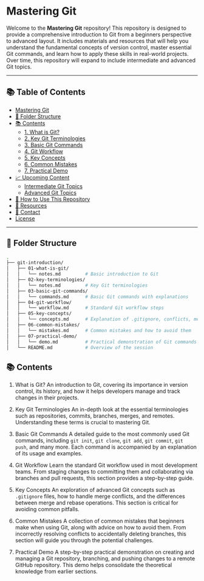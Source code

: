 # Mastering Git

Welcome to the **Mastering Git** repository! This repository is designed to provide a comprehensive introduction to Git from a beginners perspective to advanced layout. It includes materials and resources that will help you understand the fundamental concepts of version control, master essential Git commands, and learn how to apply these skills in real-world projects. Over time, this repository will expand to include intermediate and advanced Git topics.

---

## 📚 Table of Contents

- [Mastering Git ](#mastering-git-basics)
- [📁 Folder Structure](#-folder-structure)
- [📚 Contents](#-contents)
  - [1. What is Git?](#1-what-is-git)
  - [2. Key Git Terminologies](#2-key-git-terminologies)
  - [3. Basic Git Commands](#3-basic-git-commands)
  - [4. Git Workflow](#4-git-workflow)
  - [5. Key Concepts](#5-key-concepts)
  - [6. Common Mistakes](#6-common-mistakes)
  - [7. Practical Demo](#7-practical-demo)
- [📈 Upcoming Content](#-upcoming-content)
  - [Intermediate Git Topics](#intermediate-git-topics)
  - [Advanced Git Topics](#advanced-git-topics)
- [🚀 How to Use This Repository](#-how-to-use-this-repository)
- [🔗 Resources](#-resources)
- [💬 Contact](#-contact)
- [License](#license)

---

## 📁 Folder Structure

```bash
.
├── git-introduction/
│   ├── 01-what-is-git/
│   │   └── notes.md         # Basic introduction to Git
│   ├── 02-key-terminologies/
│   │   └── notes.md         # Key Git terminologies
│   ├── 03-basic-git-commands/
│   │   └── commands.md      # Basic Git commands with explanations
│   ├── 04-git-workflow/
│   │   └── workflow.md      # Standard Git workflow steps
│   ├── 05-key-concepts/
│   │   └── concepts.md      # Explanation of .gitignore, conflicts, merge, and rebase
│   ├── 06-common-mistakes/
│   │   └── mistakes.md      # Common mistakes and how to avoid them
│   ├── 07-practical-demo/
│   │   └── demo.md          # Practical demonstration of Git commands
│   └── README.md            # Overview of the session

```

## 📚 Contents

1. What is Git?
An introduction to Git, covering its importance in version control, its history, and how it helps developers manage and track changes in their projects.

2. Key Git Terminologies
An in-depth look at the essential terminologies such as repositories, commits, branches, merges, and remotes. Understanding these terms is crucial to mastering Git.

3. Basic Git Commands
A detailed guide to the most commonly used Git commands, including `git init`, `git clone`, `git add`, `git commit`, `git push`, and many more. Each command is accompanied by an explanation of its usage and examples.

4. Git Workflow
Learn the standard Git workflow used in most development teams. From staging changes to committing them and collaborating via branches and pull requests, this section provides a step-by-step guide.

5. Key Concepts
An exploration of advanced Git concepts such as `.gitignore` files, how to handle merge conflicts, and the differences between merge and rebase operations. This section is critical for avoiding common pitfalls.

6. Common Mistakes
A collection of common mistakes that beginners make when using Git, along with advice on how to avoid them. From incorrectly resolving conflicts to accidentally deleting branches, this section will guide you through the potential challenges.

7. Practical Demo
A step-by-step practical demonstration on creating and managing a Git repository, branching, and pushing changes to a remote GitHub repository. This demo helps consolidate the theoretical knowledge from earlier sections.